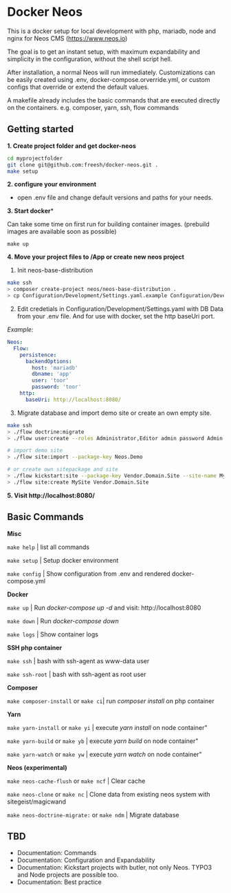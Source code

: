 # Docker Neos

This is a docker setup for local development with php, mariadb, node and nginx for Neos CMS (https://www.neos.io)

The goal is to get an instant setup, with maximum expandability and simplicity in the configuration, without the shell script hell.

After installation, a normal Neos will run immediately. Customizations can be easily created using .env, docker-compose.orverride.yml, or custom configs that override or extend the default values.

A makefile already includes the basic commands that are executed directly on the containers. e.g. composer, yarn, ssh, flow commands

## Getting started

**1. Create project folder and get docker-neos**

```bash
cd myprojectfolder
git clone git@github.com:freesh/docker-neos.git .
make setup
```
**2. configure your environment**

- open .env file and change default versions and paths for your needs.

**3. Start docker***

Can take some time on first run for building container images. (prebuild images are available soon as possible)

```
make up
```

**4. Move your project files to /App or create new neos project**

1. Init neos-base-distribution
```bash
make ssh
> composer create-project neos/neos-base-distribution .
> cp Configuration/Development/Settings.yaml.example Configuration/Development/Settings.yaml
```

2. Edit credetials in Configuration/Development/Settings.yaml with DB Data from your .env file. And for use with docker, set the http baseUri port.

_Example:_

```yaml
Neos:
  Flow:
    persistence:
      backendOptions:
        host: 'mariadb'
        dbname: 'app'
        user: 'toor'
        password: 'toor'
    http:
      baseUri: http://localhost:8080/
```
3. Migrate database and import demo site or create an own empty site.

```bash
make ssh
> ./flow doctrine:migrate
> ./flow user:create --roles Administrator,Editor admin password Admin User

# import demo site
> ./flow site:import --package-key Neos.Demo

# or create own sitepackage and site
> ./flow kickstart:site --package-key Vendor.Domain.Site --site-name MySite
> ./flow site:create MySite Vendor.Domain.Site
```
**5. Visit http://localhost:8080/**

## Basic Commands

**Misc**

```make help``` | list all commands

```make setup``` | Setup docker environment

```make config``` | Show configuration from .env and rendered docker-compose.yml

**Docker**

```make up``` | Run _docker-compose up -d_ and visit: http://localhost:8080

```make down``` | Run _docker-compose down_

```make logs``` | Show container logs

**SSH php container**

```make ssh``` | bash with ssh-agent as www-data user

```make ssh-root``` | bash with ssh-agent as root user

**Composer**

```make composer-install``` or ```make ci```| run _composer install_ on php container

**Yarn**

```make yarn-install``` or ```make yi``` | execute _yarn install_ on node container"

```make yarn-build``` or ```make yb``` | execute _yarn build_ on node container"

```make yarn-watch``` or ```make yw``` | execute _yarn watch_ on node container"

**Neos (experimental)**

```make neos-cache-flush``` or ```make ncf``` | Clear cache

```make neos-clone``` or ```make nc``` | Clone data from existing neos system with sitegeist/magicwand

```make neos-doctrine-migrate:``` or ```make ndm``` | Migrate database


## TBD

- Documentation: Commands
- Documentation: Configuration and Expandability
- Documentation: Kickstart projects with butler, not only Neos. TYPO3 and Node projects are possible too.
- Documentation: Best practice
